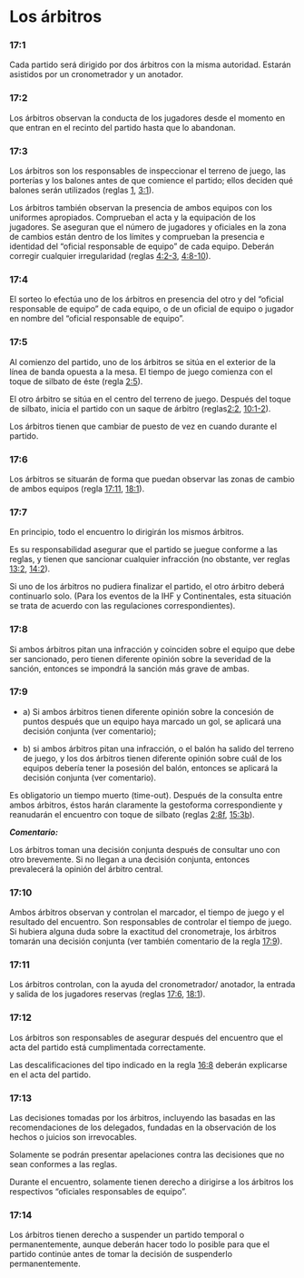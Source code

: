 # Los árbitros 

### 17:1
Cada partido será dirigido por dos árbitros con la misma autoridad. Estarán asistidos por un cronometrador y un anotador.

### 17:2
Los árbitros observan la conducta de los jugadores desde el momento en que entran en el recinto del partido hasta que lo abandonan.

### 17:3
Los árbitros son los responsables de inspeccionar el terreno de juego, las porterías y los balones antes de que comience el partido; ellos deciden qué balones serán utilizados (reglas [1](#1:1), [3:1](#3:1)).

Los árbitros también observan la presencia de ambos equipos con los uniformes apropiados. Comprueban el acta y la equipación de los jugadores. Se aseguran que el número de jugadores y oficiales en  la zona de cambios están dentro de los límites y comprueban la presencia e identidad del “oficial responsable de equipo” de cada equipo. Deberán corregir cualquier irregularidad (reglas [4:2-3](#4:2), [4:8-10](#4:8)).

### 17:4
El sorteo lo efectúa uno de los árbitros en presencia del otro y del “oficial responsable de equipo” de cada equipo, o de un oficial de equipo o jugador en nombre del “oficial responsable de equipo”.

### 17:5
Al comienzo del partido, uno de los árbitros se sitúa en el exterior de la línea de banda opuesta a la mesa. El tiempo de juego comienza con el toque de silbato de éste (regla [2:5](#2:5)).

El otro árbitro se sitúa en el centro del terreno de juego. Después del toque de silbato, inicia el partido con un saque de árbitro (reglas[2:2](#2:2), [10:1-2](#10:1)).

Los árbitros tienen que cambiar de puesto de vez en cuando durante el partido.

### 17:6
Los árbitros se situarán de forma que puedan observar las zonas de cambio de ambos equipos (regla [17:11](#17:11), [18:1](#18:1)).

### 17:7
En principio, todo el encuentro lo dirigirán los mismos árbitros. 

Es su responsabilidad asegurar que el partido se juegue conforme a las reglas, y tienen que sancionar cualquier infracción (no obstante, ver reglas [13:2](#13:2), [14:2](#14:2)).

Si uno de los árbitros no pudiera finalizar el partido, el otro árbitro deberá continuarlo solo. (Para los eventos de la IHF y Continentales, esta situación se trata de acuerdo con las regulaciones correspondientes). 

### 17:8
Si ambos árbitros pitan una infracción y coinciden sobre el equipo que debe ser sancionado, pero tienen diferente opinión sobre la severidad de la sanción, entonces se impondrá la sanción más grave de ambas.

### 17:9
- a) Si ambos árbitros tienen diferente opinión sobre la concesión de puntos después que un equipo haya marcado un gol, se aplicará una decisión conjunta (ver comentario);

- b) si ambos árbitros pitan una infracción, o el balón ha salido del terreno de juego, y los dos árbitros tienen diferente opinión sobre cuál de los equipos debería tener la posesión del balón, entonces se aplicará la decisión conjunta (ver comentario).

Es obligatorio un tiempo muerto (time-out). Después de la consulta entre ambos árbitros, éstos harán claramente la gestoforma correspondiente y reanudarán el encuentro con toque de silbato (reglas [2:8f](#2:8), [15:3b](#15:3)).

***Comentario:***

Los árbitros toman una decisión conjunta después de consultar uno con otro brevemente. Si no llegan a una decisión conjunta, entonces prevalecerá la opinión del árbitro central.

### 17:10
Ambos árbitros observan y controlan el marcador, el tiempo de juego y el resultado del encuentro. Son responsables de controlar el tiempo de juego. Si hubiera alguna duda sobre la exactitud del cronometraje, los árbitros tomarán una decisión conjunta (ver también comentario de la regla [17:9](#17:9)).

### 17:11 
Los árbitros controlan, con la ayuda del cronometrador/ anotador, la entrada y salida de los jugadores reservas (reglas [17:6](#17:6), [18:1](#18:1)).

### 17:12
Los árbitros son responsables de asegurar después del encuentro que el acta del partido está cumplimentada correctamente.

Las descalificaciones del tipo indicado en la regla [16:8](#16:8) deberán explicarse en el acta del partido.

### 17:13
Las decisiones tomadas por los árbitros, incluyendo las basadas en las recomendaciones de los delegados, fundadas en la observación de los hechos o juicios son irrevocables.

Solamente se podrán presentar apelaciones contra las decisiones que no sean conformes a las reglas.

Durante el encuentro, solamente tienen derecho a dirigirse a los árbitros los respectivos “oficiales responsables de equipo”.

### 17:14
Los árbitros tienen derecho a suspender un partido temporal o permanentemente, aunque deberán hacer todo lo posible para que el partido continúe antes de tomar la decisión de suspenderlo permanentemente.

